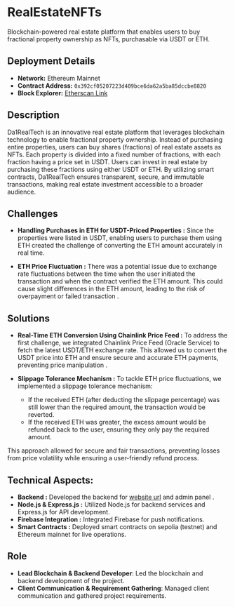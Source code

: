 # RealEstateNFTs
Blockchain-powered real estate platform that enables users to buy fractional property ownership as NFTs, purchasable via USDT or ETH.

## Deployment Details  
- **Network:** Ethereum Mainnet  
- **Contract Address:** `0x392cf05207223d409bce6da62a5ba85dccbe8820`  
- **Block Explorer:** [Etherscan Link](https://etherscan.io/address/0x392cf05207223d409bce6da62a5ba85dccbe8820)

## Description 
Da1RealTech is an innovative real estate platform that leverages blockchain technology to enable fractional property ownership. Instead of purchasing entire properties, users can buy shares (fractions) of real estate assets as NFTs. Each property is divided into a fixed number of fractions, with each fraction having a price set in USDT. Users can invest in real estate by purchasing these fractions using either USDT or ETH. By utilizing smart contracts, Da1RealTech ensures transparent, secure, and immutable transactions, making real estate investment accessible to a broader audience.

## Challenges 
-  **Handling Purchases in ETH for USDT-Priced Properties :** Since the properties were listed in USDT, enabling users to purchase them using ETH created the challenge of converting the ETH amount accurately in real time.

- **ETH Price Fluctuation :** There was a potential issue due to exchange rate fluctuations between the time when the user initiated the transaction and when the contract verified the ETH amount. This could cause slight differences in the ETH amount, leading to the risk of overpayment or failed transaction .

## Solutions 
- **Real-Time ETH Conversion Using Chainlink Price Feed :** To address the first challenge, we integrated Chainlink Price Feed (Oracle Service) to fetch the latest USDT/ETH exchange rate. This allowed us to convert the USDT price into ETH and ensure secure and accurate ETH payments, preventing price manipulation .

- **Slippage Tolerance Mechanism :** To tackle ETH price fluctuations, we implemented a slippage tolerance mechanism:

    - If the received ETH (after deducting the slippage percentage) was still lower than the required amount, the transaction would be reverted.
    - If the received ETH was greater, the excess amount would be refunded back to the user, ensuring they only pay the required amount.

This approach allowed for secure and fair transactions, preventing losses from price volatility while ensuring a user-friendly refund process.

## Technical Aspects:
- **Backend :** Developed the backend for [website url](https://app.da1realtech.com/) and admin panel .
- **Node.js & Express.js :** Utilized Node.js for backend services and Express.js for API development.
- **Firebase Integration :** Integrated Firebase for push notifications.
- **Smart Contracts :** Deployed smart contracts on sepolia (testnet) and Ethereum mainnet for live operations.
  
## Role
- **Lead Blockchain & Backend Developer**: Led the blockchain and backend development of the project.
- **Client Communication & Requirement Gathering**: Managed client communication and gathered project requirements.
